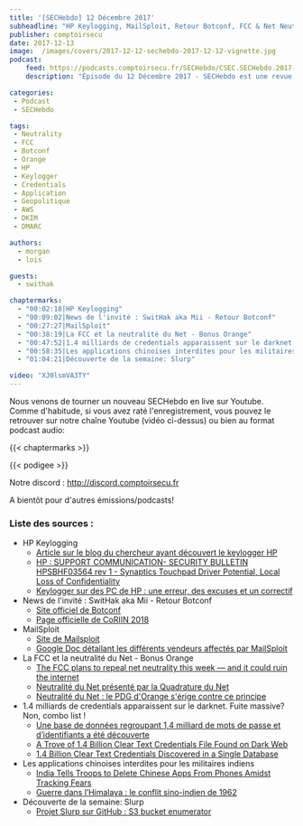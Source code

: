 ```yaml
---
title: '[SECHebdo] 12 Décembre 2017'
subheadline: "HP Keylogging, MailSploit, Retour Botconf, FCC & Net Neutrality, App chinoise & armée indienne, Combo List: 1,4 milliards d'identifiants, Slurp, etc."
publisher: comptoirsecu
date: 2017-12-13
image:  /images/covers/2017-12-12-sechebdo-2017-12-12-vignette.jpg
podcast:
    feed: https://podcasts.comptoirsecu.fr/SECHebdo/CSEC.SECHebdo.2017-12-12.mp3
    description: "Épisode du 12 Décembre 2017 - SECHebdo est une revue de l'actualité cybersécurité réalisé en live sur Youtube, généralement le mardi soir."

categories:
 - Podcast
 - SECHebdo

tags:
 - Neutrality
 - FCC
 - Botconf
 - Orange
 - HP
 - Keylogger
 - Credentials
 - Application
 - Geopolitique
 - AWS
 - DKIM
 - DMARC

authors:
  - morgan
  - lois

guests:
  - swithak

chaptermarks:
  - "00:02:18|HP Keylogging"
  - "00:09:02|News de l'invité : SwitHak aka Mii - Retour Botconf"
  - "00:27:27|MailSploit"
  - "00:38:19|La FCC et la neutralité du Net - Bonus Orange"
  - "00:47:52|1.4 milliards de credentials apparaissent sur le darknet. Fuite massive? Non, combo list !"
  - "00:58:35|Les applications chinoises interdites pour les militaires indiens"
  - "01:04:21|Découverte de la semaine: Slurp"

video: "XJ0lsmVA3TY"
---
```


Nous venons de tourner un nouveau SECHebdo en live sur Youtube. Comme d'habitude, si vous avez raté l'enregistrement, vous pouvez le retrouver sur notre chaîne Youtube (vidéo ci-dessus) ou bien au format podcast audio:

{{< chaptermarks >}}

{{< podigee >}}

Notre discord : <http://discord.comptoirsecu.fr>

A bientôt pour d'autres émissions/podcasts!

### Liste des sources :

* HP Keylogging
    * [Article sur le blog du chercheur ayant découvert le keylogger HP](https://zwclose.github.io/HP-keylogger/)
    * [HP : SUPPORT COMMUNICATION- SECURITY BULLETIN HPSBHF03564 rev 1 - Synaptics Touchpad Driver Potential, Local Loss of Confidentiality](https://support.hp.com/us-en/document/c05827409)
    * [Keylogger sur des PC de HP : une erreur, des excuses et un correctif](http://www.zdnet.fr/actualites/keylogger-sur-des-pc-de-hp-une-erreur-des-excuses-et-un-correctif-39852422.htm)
* News de l'invité : SwitHak aka Mii - Retour Botconf
    * [Site officiel de Botconf](https://www.botconf.eu/)
    * [Page officielle de CoRIIN 2018](https://www.cecyf.fr/activites/recherche-et-developpement/coriin-2018/)
* MailSploit
    * [Site de Mailsploit](https://www.mailsploit.com/index)
    * [Google Doc détailant les différents vendeurs affectés par MailSploit](https://docs.google.com/spreadsheets/d/1jkb_ZybbAoUA43K902lL-sB7c1HMQ78-fhQ8nowJCQk/edit#gid=0)
* La FCC et la neutralité du Net - Bonus Orange
    * [The FCC plans to repeal net neutrality this week — and it could ruin the internet](http://www.businessinsider.fr/us/fcc-net-neutrality-repeal-will-lead-to-higher-prices-fewer-choices-2017-12/)
    * [Neutralité du Net présenté par la Quadrature du Net](https://www.laquadrature.net/fr/neutralite_du_Net)
    * [Neutralité du Net : le PDG d'Orange s'érige contre ce principe](https://www.developpez.com/actu/178260/Neutralite-du-Net-le-PDG-d-Orange-s-erige-contre-ce-principe-il-faut-nous-laisser-faire-a-t-il-demande-dans-son-plaidoyer/)
* 1.4 milliards de credentials apparaissent sur le darknet. Fuite massive? Non, combo list !
    * [Une base de données regroupant 1,4 milliard de mots de passe et d’identifiants a été découverte](https://www.numerama.com/tech/314077-une-base-de-donnees-regroupant-14-milliard-de-mots-de-passe-et-didentifiants-a-ete-decouverte.html)
    * [A Trove of 1.4 Billion Clear Text Credentials File Found on Dark Web](https://www.hackread.com/billion-of-credentials-found-on-dark-web/)
    * [1.4 Billion Clear Text Credentials Discovered in a Single Database](https://medium.com/4iqdelvedeep/1-4-billion-clear-text-credentials-discovered-in-a-single-database-3131d0a1ae14)
* Les applications chinoises interdites pour les militaires indiens
    * [India Tells Troops to Delete Chinese Apps From Phones Amidst Tracking Fears](https://www.bleepingcomputer.com/news/government/india-tells-troops-to-delete-chinese-apps-from-phones-amidst-tracking-fears/)
    * [Guerre dans l’Himalaya : le conflit sino-indien de 1962](http://lautrecotedelacolline.blogspot.fr/2017/06/guerre-dans-lhimalaya-le-conflit-sino.html)
* Découverte de la semaine: Slurp
    * [Projet Slurp sur GitHub : S3 bucket enumerator](https://github.com/bbb31/slurp)
